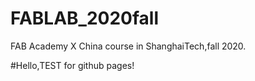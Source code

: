 # FABLAB_2020fall
FAB Academy X China course in ShanghaiTech,fall 2020.

#Hello,TEST for github pages!
